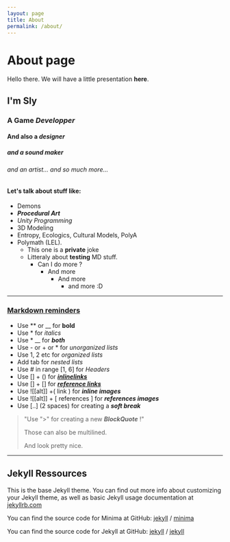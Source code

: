 ```yaml
---
layout: page
title: About
permalink: /about/
---
```


# About page

Hello there. We will have a little presentation __here__.

## I'm Sly
### A Game *Developper*
#### And also a *designer*
##### and a sound *maker*
###### and an *artist*... *and so much more...*


#### Let's talk about stuff like:
- Demons
- **_Procedural Art_**
- *Unity Programming*
- 3D Modeling
- Entropy, Ecologics, Cultural Models, PolyA
- Polymath (LEL).
    + This one is a __private__ joke
    + Litteraly about __testing__ MD stuff.
      - Can I do more ?
        - And more
          - And more
            - and more :D

--- 

### [Markdown reminders][Markdown]

- Use ** or __ for **bold**
- Use * for *italics*
- Use * __ for *__both__*
- Use - or + or * for *unorganized lists*
- Use 1, 2 etc for *organized lists*
- Add tab for *nested lists*
- Use # in range [1, 6] for *Headers*
- Use [] + () for [*__inlinelinks__*](https://www.github.com)
- Use [] + [] for [*__reference links__*][Markdown]
- Use ![[alt]] +( link ) for *__inline images__*
- Use ![[alt]] + [ references ] for *__references images__*
- Use [..] (2 spaces) for creating a *__soft break__*


<!--Yo  -->


> "Use ">" for creating a new *__BlockQuote__* !"
>
> Those can also be multilined.
>
> And look pretty nice.

---


[Github]: https://www.github.com
[Markdown]: https://www.markdowntutorial.com/
[Img]: https://octodex.github.com/images/bannekat.png

## Jekyll Ressources

This is the base Jekyll theme. You can find out more info about customizing your Jekyll theme, as well as basic Jekyll usage documentation at [jekyllrb.com](https://jekyllrb.com/)

You can find the source code for Minima at GitHub:
[jekyll][jekyll-organization] /
[minima](https://github.com/jekyll/minima)

You can find the source code for Jekyll at GitHub:
[jekyll][jekyll-organization] /
[jekyll](https://github.com/jekyll/jekyll)


[jekyll-organization]: https://github.com/jekyll
